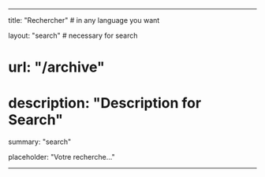 ---

title: "Rechercher" # in any language you want

layout: "search" # necessary for search

# url: "/archive"

# description: "Description for Search"

summary: "search"

placeholder: "Votre recherche..."

---